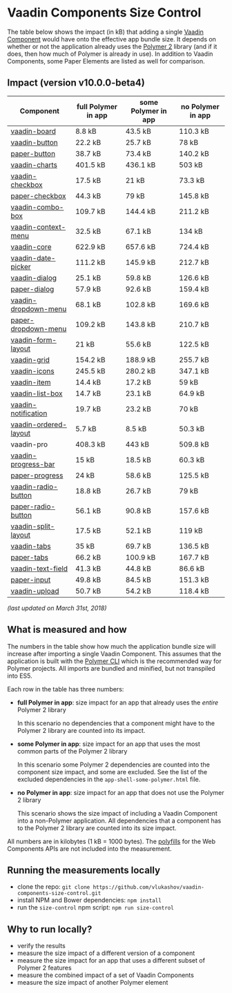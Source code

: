 # Vaadin Components Size Control

The table below shows the impact (in kB) that adding a single [Vaadin Component](https://vaadin.com/components) would have onto the effective app bundle size. It depends on whether or not the application already uses the [Polymer 2](https://www.polymer-project.org/) library (and if it does, then how much of Polymer is already in use). In addition to Vaadin Components, some Paper Elements are listed as well for comparison.

## Impact (version v10.0.0-beta4)

| Component                   | full Polymer in app | some Polymer in app | no Polymer in app |
| --------------------------- | ------------------- | ------------------- | ----------------- |
| [vaadin-board][09]          | 8.8 kB              | 43.5 kB             | 110.3 kB          |
| [vaadin-button][10]         | 22.2 kB             | 25.7 kB             | 78 kB             |
| [paper-button][01]          | 38.7 kB             | 73.4 kB             | 140.2 kB          |
| [vaadin-charts][11]         | 401.5 kB            | 436.1 kB            | 503 kB            |
| [vaadin-checkbox][12]       | 17.5 kB             | 21 kB               | 73.3 kB           |
| [paper-checkbox][02]        | 44.3 kB             | 79 kB               | 145.8 kB          |
| [vaadin-combo-box][13]      | 109.7 kB            | 144.4 kB            | 211.2 kB          |
| [vaadin-context-menu][14]   | 32.5 kB             | 67.1 kB             | 134 kB            |
| [vaadin-core][15]           | 622.9 kB            | 657.6 kB            | 724.4 kB          |
| [vaadin-date-picker][16]    | 111.2 kB            | 145.9 kB            | 212.7 kB          |
| [vaadin-dialog][17]         | 25.1 kB             | 59.8 kB             | 126.6 kB          |
| [paper-dialog][03]          | 57.9 kB             | 92.6 kB             | 159.4 kB          |
| [vaadin-dropdown-menu][18]  | 68.1 kB             | 102.8 kB            | 169.6 kB          |
| [paper-dropdown-menu][04]   | 109.2 kB            | 143.8 kB            | 210.7 kB          |
| [vaadin-form-layout][19]    | 21 kB               | 55.6 kB             | 122.5 kB          |
| [vaadin-grid][20]           | 154.2 kB            | 188.9 kB            | 255.7 kB          |
| [vaadin-icons][21]          | 245.5 kB            | 280.2 kB            | 347.1 kB          |
| [vaadin-item][22]           | 14.4 kB             | 17.2 kB             | 59 kB             |
| [vaadin-list-box][23]       | 14.7 kB             | 23.1 kB             | 64.9 kB           |
| [vaadin-notification][24]   | 19.7 kB             | 23.2 kB             | 70 kB             |
| [vaadin-ordered-layout][25] | 5.7 kB              | 8.5 kB              | 50.3 kB           |
| vaadin-pro                  | 408.3 kB            | 443 kB              | 509.8 kB          |
| [vaadin-progress-bar][27]   | 15 kB               | 18.5 kB             | 60.3 kB           |
| [paper-progress][06]        | 24 kB               | 58.6 kB             | 125.5 kB          |
| [vaadin-radio-button][28]   | 18.8 kB             | 26.7 kB             | 79 kB             |
| [paper-radio-button][07]    | 56.1 kB             | 90.8 kB             | 157.6 kB          |
| [vaadin-split-layout][29]   | 17.5 kB             | 52.1 kB             | 119 kB            |
| [vaadin-tabs][30]           | 35 kB               | 69.7 kB             | 136.5 kB          |
| [paper-tabs][08]            | 66.2 kB             | 100.9 kB            | 167.7 kB          |
| [vaadin-text-field][31]     | 41.3 kB             | 44.8 kB             | 86.6 kB           |
| [paper-input][05]           | 49.8 kB             | 84.5 kB             | 151.3 kB          |
| [vaadin-upload][32]         | 50.7 kB             | 54.2 kB             | 118.4 kB          |

[01]: https://github.com/PolymerElements/paper-button "see the <paper-button> repo on GitHub"
[02]: https://github.com/PolymerElements/paper-checkbox "see the <paper-checkbox> repo on GitHub"
[03]: https://github.com/PolymerElements/paper-dialog "see the <paper-dialog> repo on GitHub"
[04]: https://github.com/PolymerElements/paper-dropdown-menu "see the <paper-dropdown-menu> repo on GitHub"
[05]: https://github.com/PolymerElements/paper-input "see the <paper-input> repo on GitHub"
[06]: https://github.com/PolymerElements/paper-progress "see the <paper-progress> repo on GitHub"
[07]: https://github.com/PolymerElements/paper-radio-button "see the <paper-radio-button> repo on GitHub"
[08]: https://github.com/PolymerElements/paper-tabs "see the <paper-tabs> repo on GitHub"
[09]: https://github.com/vaadin/vaadin-board "see the <vaadin-board> repo on GitHub"
[10]: https://github.com/vaadin/vaadin-button "see the <vaadin-button> repo on GitHub"
[11]: https://github.com/vaadin/vaadin-charts "see the <vaadin-charts> repo on GitHub"
[12]: https://github.com/vaadin/vaadin-checkbox "see the <vaadin-checkbox> repo on GitHub"
[13]: https://github.com/vaadin/vaadin-combo-box "see the <vaadin-combo-box> repo on GitHub"
[14]: https://github.com/vaadin/vaadin-context-menu "see the <vaadin-context-menu> repo on GitHub"
[15]: https://github.com/vaadin/vaadin-core "see the <vaadin-core> repo on GitHub"
[16]: https://github.com/vaadin/vaadin-date-picker "see the <vaadin-date-picker> repo on GitHub"
[17]: https://github.com/vaadin/vaadin-dialog "see the <vaadin-dialog> repo on GitHub"
[18]: https://github.com/vaadin/vaadin-dropdown-menu "see the <vaadin-dropdown-menu> repo on GitHub"
[19]: https://github.com/vaadin/vaadin-form-layout "see the <vaadin-form-layout> repo on GitHub"
[20]: https://github.com/vaadin/vaadin-grid "see the <vaadin-grid> repo on GitHub"
[21]: https://github.com/vaadin/vaadin-icons "see the <vaadin-icons> repo on GitHub"
[22]: https://github.com/vaadin/vaadin-item "see the <vaadin-item> repo on GitHub"
[23]: https://github.com/vaadin/vaadin-list-box "see the <vaadin-list-box> repo on GitHub"
[24]: https://github.com/vaadin/vaadin-notification "see the <vaadin-notification> repo on GitHub"
[25]: https://github.com/vaadin/vaadin-ordered-layout "see the <vaadin-ordered-layout> repo on GitHub"
[27]: https://github.com/vaadin/vaadin-progress-bar "see the <vaadin-progress-bar> repo on GitHub"
[28]: https://github.com/vaadin/vaadin-radio-button "see the <vaadin-radio-button> repo on GitHub"
[29]: https://github.com/vaadin/vaadin-split-layout "see the <vaadin-split-layout> repo on GitHub"
[30]: https://github.com/vaadin/vaadin-tabs "see the <vaadin-tabs> repo on GitHub"
[31]: https://github.com/vaadin/vaadin-text-field "see the <vaadin-text-field> repo on GitHub"
[32]: https://github.com/vaadin/vaadin-upload "see the <vaadin-upload> repo on GitHub"

_(last updated on March 31st, 2018)_

## What is measured and how

The numbers in the table show how much the application bundle size will increase after importing a single Vaadin Component. This assumes that the application is built with the [Polymer CLI](https://www.polymer-project.org/2.0/docs/tools/polymer-cli) which is the recommended way for Polymer projects. All imports are bundled and minified, but not transpiled into ES5.

Each row in the table has three numbers:

* **full Polymer in app**: size impact for an app that already uses the _entire_ Polymer 2 library

  In this scenario no dependencies that a component might have to the Polymer 2 library are counted into its impact.

* **some Polymer in app**: size impact for an app that uses the most common parts of the Polymer 2 library

  In this scenario some Polymer 2 dependencies are counted into the component size impact, and some are excluded. See the list of the excluded dependencies in the `app-shell-some-polymer.html` file.

* **no Polymer in app**: size impact for an app that does not use the Polymer 2 library

  This scenario shows the size impact of including a Vaadin Component into a non-Polymer application. All dependencies that a component has to the Polymer 2 library are counted into its size impact.

All numbers are in kilobytes (1 kB = 1000 bytes). The [polyfills](https://github.com/webcomponents/webcomponentsjs) for the Web Components APIs are not included into the measurement.

## Running the measurements locally

* clone the repo: `git clone https://github.com/vlukashov/vaadin-components-size-control.git`
* install NPM and Bower dependencies: `npm install`
* run the `size-control` npm script: `npm run size-control`

## Why to run locally?

* verify the results
* measure the size impact of a different version of a component
* measure the size impact for an app that uses a different subset of Polymer 2 features
* measure the combined impact of a set of Vaadin Components
* measure the size impact of another Polymer element
